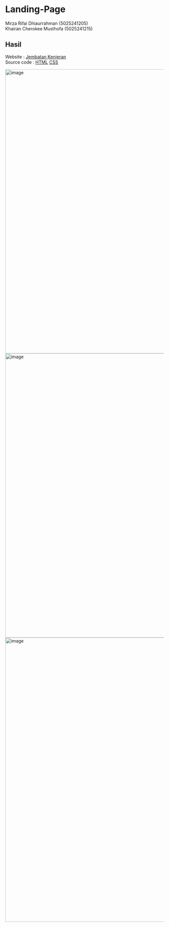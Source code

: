 # Landing-Page
Mirza Rifai Dhiaurrahman (5025241205)  
Khairan Cherokee Musthofa (5025241215)

## Hasil
Website : [Jembatan Kenjeran](https://rifaidh.github.io/Landing-Page/)  
Source code : [HTML](index.html) [CSS](style.css)

<img width="900" alt="image" src="https://github.com/user-attachments/assets/6a8f0be3-8d05-4f4f-a400-96f77c93b745" />
<img width="900" alt="image" src="https://github.com/user-attachments/assets/ba43b6fc-93bd-4734-bf28-3d3cfcc7ff23" />
<img width="900" alt="image" src="https://github.com/user-attachments/assets/49e8152e-c4b1-4199-8769-cb1330d71f35" />

